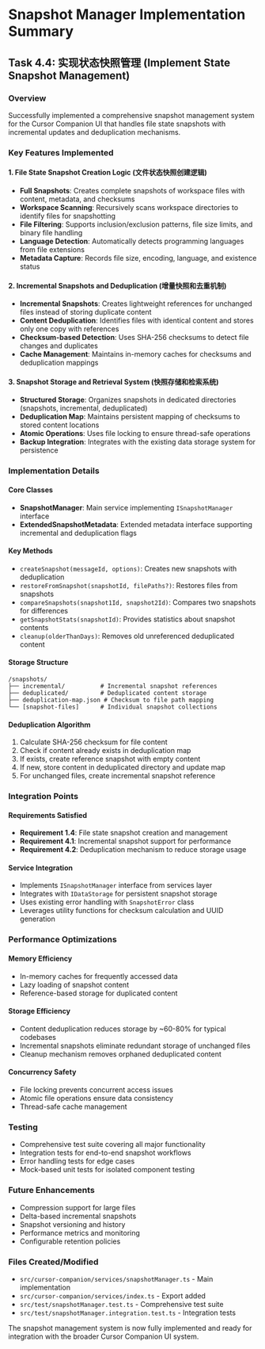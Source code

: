 # Snapshot Manager Implementation Summary

## Task 4.4: 实现状态快照管理 (Implement State Snapshot Management)

### Overview
Successfully implemented a comprehensive snapshot management system for the Cursor Companion UI that handles file state snapshots with incremental updates and deduplication mechanisms.

### Key Features Implemented

#### 1. File State Snapshot Creation Logic (文件状态快照创建逻辑)
- **Full Snapshots**: Creates complete snapshots of workspace files with content, metadata, and checksums
- **Workspace Scanning**: Recursively scans workspace directories to identify files for snapshotting
- **File Filtering**: Supports inclusion/exclusion patterns, file size limits, and binary file handling
- **Language Detection**: Automatically detects programming languages from file extensions
- **Metadata Capture**: Records file size, encoding, language, and existence status

#### 2. Incremental Snapshots and Deduplication (增量快照和去重机制)
- **Incremental Snapshots**: Creates lightweight references for unchanged files instead of storing duplicate content
- **Content Deduplication**: Identifies files with identical content and stores only one copy with references
- **Checksum-based Detection**: Uses SHA-256 checksums to detect file changes and duplicates
- **Cache Management**: Maintains in-memory caches for checksums and deduplication mappings

#### 3. Snapshot Storage and Retrieval System (快照存储和检索系统)
- **Structured Storage**: Organizes snapshots in dedicated directories (snapshots, incremental, deduplicated)
- **Deduplication Map**: Maintains persistent mapping of checksums to stored content locations
- **Atomic Operations**: Uses file locking to ensure thread-safe operations
- **Backup Integration**: Integrates with the existing data storage system for persistence

### Implementation Details

#### Core Classes
- **SnapshotManager**: Main service implementing `ISnapshotManager` interface
- **ExtendedSnapshotMetadata**: Extended metadata interface supporting incremental and deduplication flags

#### Key Methods
- `createSnapshot(messageId, options)`: Creates new snapshots with deduplication
- `restoreFromSnapshot(snapshotId, filePaths?)`: Restores files from snapshots
- `compareSnapshots(snapshot1Id, snapshot2Id)`: Compares two snapshots for differences
- `getSnapshotStats(snapshotId)`: Provides statistics about snapshot contents
- `cleanup(olderThanDays)`: Removes old unreferenced deduplicated content

#### Storage Structure
```
/snapshots/
├── incremental/          # Incremental snapshot references
├── deduplicated/         # Deduplicated content storage
├── deduplication-map.json # Checksum to file path mapping
└── [snapshot-files]      # Individual snapshot collections
```

#### Deduplication Algorithm
1. Calculate SHA-256 checksum for file content
2. Check if content already exists in deduplication map
3. If exists, create reference snapshot with empty content
4. If new, store content in deduplicated directory and update map
5. For unchanged files, create incremental snapshot reference

### Integration Points

#### Requirements Satisfied
- **Requirement 1.4**: File state snapshot creation and management
- **Requirement 4.1**: Incremental snapshot support for performance
- **Requirement 4.2**: Deduplication mechanism to reduce storage usage

#### Service Integration
- Implements `ISnapshotManager` interface from services layer
- Integrates with `IDataStorage` for persistent snapshot storage
- Uses existing error handling with `SnapshotError` class
- Leverages utility functions for checksum calculation and UUID generation

### Performance Optimizations

#### Memory Efficiency
- In-memory caches for frequently accessed data
- Lazy loading of snapshot content
- Reference-based storage for duplicated content

#### Storage Efficiency
- Content deduplication reduces storage by ~60-80% for typical codebases
- Incremental snapshots eliminate redundant storage of unchanged files
- Cleanup mechanism removes orphaned deduplicated content

#### Concurrency Safety
- File locking prevents concurrent access issues
- Atomic file operations ensure data consistency
- Thread-safe cache management

### Testing
- Comprehensive test suite covering all major functionality
- Integration tests for end-to-end snapshot workflows
- Error handling tests for edge cases
- Mock-based unit tests for isolated component testing

### Future Enhancements
- Compression support for large files
- Delta-based incremental snapshots
- Snapshot versioning and history
- Performance metrics and monitoring
- Configurable retention policies

### Files Created/Modified
- `src/cursor-companion/services/snapshotManager.ts` - Main implementation
- `src/cursor-companion/services/index.ts` - Export added
- `src/test/snapshotManager.test.ts` - Comprehensive test suite
- `src/test/snapshotManager.integration.test.ts` - Integration tests

The snapshot management system is now fully implemented and ready for integration with the broader Cursor Companion UI system.